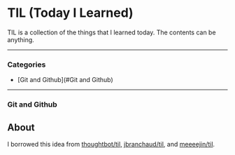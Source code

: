 # TIL (Today I Learned)

TIL is a collection of the things that I learned today. The contents can be anything.

---

### Categories

* [Git and Github](#Git and Github)

---

### Git and Github



## About

I borrowed this idea from [thoughtbot/til,](https://github.com/thoughtbot/til) [jbranchaud/til](https://github.com/jbranchaud/til), and [meeeejin/til](https://github.com/meeeejin/til).